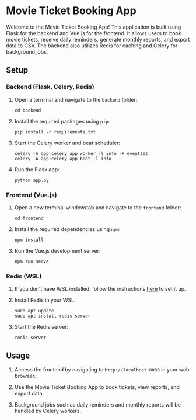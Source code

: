 # Movie Ticket Booking App

Welcome to the Movie Ticket Booking App! This application is built using Flask for the backend and Vue.js for the frontend. It allows users to book movie tickets, receive daily reminders, generate monthly reports, and export data to CSV. The backend also utilizes Redis for caching and Celery for background jobs.

## Setup

### Backend (Flask, Celery, Redis)

1. Open a terminal and navigate to the `backend` folder:
   ```
   cd backend
   ```

2. Install the required packages using `pip`:
   ```
   pip install -r requirements.txt
   ```

3. Start the Celery worker and beat scheduler:
   ```
   celery -A app:celery_app worker -l info -P eventlet
   celery -A app:celery_app beat -l info
   ```

4. Run the Flask app:
   ```
   python app.py
   ```

### Frontend (Vue.js)

1. Open a new terminal window/tab and navigate to the `frontend` folder:
   ```
   cd frontend
   ```

2. Install the required dependencies using `npm`:
   ```
   npm install
   ```

3. Run the Vue.js development server:
   ```
   npm run serve
   ```

### Redis (WSL)

1. If you don't have WSL installed, follow the instructions [here](https://docs.microsoft.com/en-us/windows/wsl/install) to set it up.

2. Install Redis in your WSL:
   ```
   sudo apt update
   sudo apt install redis-server
   ```

3. Start the Redis server:
   ```
   redis-server
   ```

## Usage

1. Access the frontend by navigating to `http://localhost:8080` in your web browser.

2. Use the Movie Ticket Booking App to book tickets, view reports, and export data.

3. Background jobs such as daily reminders and monthly reports will be handled by Celery workers.
